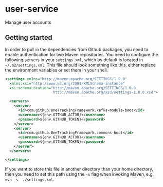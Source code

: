 # user-service
Manage user accounts

## Getting started

In order to pull in the dependencies from Github packages, you need to enable authentication for two Maven repositories. You need to configure the following servers in your `settings.xml`, which by default is located in `~/.m2/settings.xml`. This file should look something like this, either replace the environment variables or set them in your shell.

```xml
<settings xmlns="http://maven.apache.org/SETTINGS/1.0.0"
  xmlns:xsi="http://www.w3.org/2001/XMLSchema-instance"
  xsi:schemaLocation="http://maven.apache.org/SETTINGS/1.0.0
                      http://maven.apache.org/xsd/settings-1.0.0.xsd">

  <servers>
    <server>
      <id>com.github.OneTrackingFramework.kafka-module-boot</id>
      <username>${env.GITHUB_ACTOR}</username>
      <password>${env.GITHUB_TOKEN}</password>
    </server>
    <server>
      <id>com.github.OneTrackingFramework.commons-boot</id>
      <username>${env.GITHUB_ACTOR}</username>
      <password>${env.GITHUB_TOKEN}</password>
    </server>
  </servers>

</settings>
```

If you want to store this file in another directory than your home directory, then you need to set this path using the `-s` flag when invoking Maven, e.g. `mvn -s  ./settings.xml`.